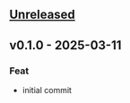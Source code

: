 <a name="unreleased"></a>
## [Unreleased]


<a name="v0.1.0"></a>
## v0.1.0 - 2025-03-11
### Feat
- initial commit


[Unreleased]: https://github.com/TheDonDope/wits/compare/v0.1.0...HEAD
